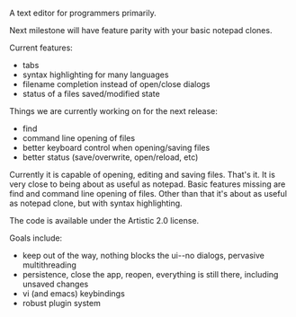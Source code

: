 A text editor for programmers primarily.

Next milestone will have feature parity with your basic notepad clones.

Current features:
  * tabs
  * syntax highlighting for many languages
  * filename completion instead of open/close dialogs
  * status of a files saved/modified state

Things we are currently working on for the next release:
  * find
  * command line opening of files
  * better keyboard control when opening/saving files
  * better status (save/overwrite, open/reload, etc)

Currently it is capable of opening, editing and saving files. That's it. It is very close to being about as useful as notepad. Basic features missing are find and command line opening of files. Other than that it's about as useful as notepad clone, but with syntax highlighting.

The code is available under the Artistic 2.0 license.

Goals include:
  * keep out of the way, nothing blocks the ui--no dialogs, pervasive multithreading
  * persistence, close the app, reopen, everything is still there, including unsaved changes
  * vi (and emacs) keybindings
  * robust plugin system